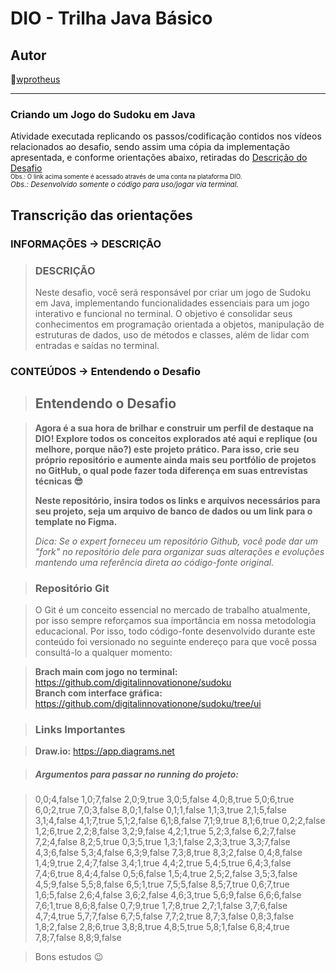# DIO - Trilha Java Básico

## Autor

🔸[wprotheus](https://github.com/wprotheus)

---

### Criando um Jogo do Sudoku em Java

Atividade executada replicando os passos/codificação contidos nos vídeos relacionados ao desafio, sendo assim uma cópia da implementação apresentada, e conforme orientações abaixo, retiradas
do [Descrição do Desafio](https://web.dio.me/lab/criando-um-jogo-do-sudoku/learning/2c8253e4-ad02-4b81-a121-be5fdb99de16?back=/track/bradesco-java-cloud-native)  
<small><sup>Obs.: O link acima somente é acessado através de uma conta na plataforma DIO.</sup></small>  
<small>*Obs.: Desenvolvido somente o código para uso/jogar via terminal.*</small>


## Transcrição das orientações

### INFORMAÇÕES -> DESCRIÇÃO

> ### DESCRIÇÃO
> Neste desafio, você será responsável por criar um jogo de Sudoku em Java, implementando funcionalidades essenciais para um jogo interativo e funcional no terminal. O objetivo é consolidar seus conhecimentos em programação orientada a objetos, manipulação de estruturas de dados, uso de métodos e classes, além de lidar com entradas e saídas no terminal.

### CONTEÚDOS -> Entendendo o Desafio

> ## Entendendo o Desafio

> **Agora é a sua hora de brilhar e construir um perfil de destaque na DIO! Explore todos os conceitos explorados até aqui e replique (ou melhore, porque não?) este projeto prático. Para isso, crie seu próprio repositório e aumente ainda mais seu portfólio de projetos no GitHub, o qual pode fazer toda diferença em suas entrevistas técnicas 😎**  
> 
> **Neste repositório, insira todos os links e arquivos necessários para seu projeto, seja um arquivo de banco de dados ou um link para o template no Figma.**  
> 
> *Dica: Se o expert forneceu um repositório Github, você pode dar um "fork" no repositório dele para organizar suas alterações e evoluções mantendo uma referência direta ao código-fonte original.*

> ### Repositório Git

> O Git é um conceito essencial no mercado de trabalho atualmente, por isso sempre reforçamos sua importância em nossa metodologia educacional. Por isso, todo código-fonte desenvolvido durante este conteúdo foi versionado no seguinte endereço para que você possa consultá-lo a qualquer momento:

> **Brach main com jogo no terminal:** https://github.com/digitalinnovationone/sudoku  
> **Branch com interface gráfica:** https://github.com/digitalinnovationone/sudoku/tree/ui


> ### Links Importantes

> **Draw.io:** https://app.diagrams.net

> ##### Argumentos para passar no running do projeto:

> 0,0;4,false 1,0;7,false 2,0;9,true 3,0;5,false 4,0;8,true 5,0;6,true 6,0;2,true 7,0;3,false 8,0;1,false 0,1;1,false 1,1;3,true 2,1;5,false 3,1;4,false 4,1;7,true 5,1;2,false 6,1;8,false 7,1;9,true 8,1;6,true 0,2;2,false 1,2;6,true 2,2;8,false 3,2;9,false 4,2;1,true 5,2;3,false 6,2;7,false 7,2;4,false 8,2;5,true 0,3;5,true 1,3;1,false 2,3;3,true 3,3;7,false 4,3;6,false 5,3;4,false 6,3;9,false 7,3;8,true 8,3;2,false 0,4;8,false 1,4;9,true 2,4;7,false 3,4;1,true 4,4;2,true 5,4;5,true 6,4;3,false 7,4;6,true 8,4;4,false 0,5;6,false 1,5;4,true 2,5;2,false 3,5;3,false 4,5;9,false 5,5;8,false 6,5;1,true 7,5;5,false 8,5;7,true 0,6;7,true 1,6;5,false 2,6;4,false 3,6;2,false 4,6;3,true 5,6;9,false 6,6;6,false 7,6;1,true 8,6;8,false 0,7;9,true 1,7;8,true 2,7;1,false 3,7;6,false 4,7;4,true 5,7;7,false 6,7;5,false 7,7;2,true 8,7;3,false 0,8;3,false 1,8;2,false 2,8;6,true 3,8;8,true 4,8;5,true 5,8;1,false 6,8;4,true 7,8;7,false 8,8;9,false

> Bons estudos 😉

